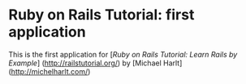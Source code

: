 # Ruby on Rails Tutorial: first application

This is the first application for 
[*Ruby on Rails Tutorial: Learn Rails by Example*] (http://railstutorial.org/) by [Michael Harlt] (http://michelharlt.com/)